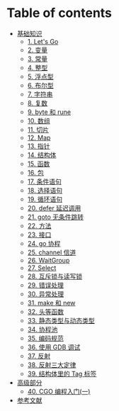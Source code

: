 # Table of contents

* [基础知识](README.md)
  * [1. Let's Go](<undefined (3).md>)
  * [2. 变量](<undefined (7).md>)
  * [3. 常量](<undefined (6).md>)
  * [4. 整型](undefined.md)
  * [5. 浮点型](<undefined (5).md>)
  * [6. 布尔型](<undefined (2).md>)
  * [7. 字符串](<undefined (4).md>)
  * [8. 复数](<undefined (1).md>)
  * [9. byte 和 rune](readme/9.-byte-he-rune.md)
  * [10. 数组](readme/10.-shu-zu.md)
  * [11. 切片](readme/11.-qie-pian.md)
  * [12. Map](readme/12.-map.md)
  * [13. 指针](readme/13.-zhi-zhen.md)
  * [14. 结构体](readme/14.-jie-gou-ti.md)
  * [15. 函数](readme/15.-han-shu.md)
  * [16. 包](readme/16.-bao.md)
  * [17. 条件语句](readme/17.-tiao-jian-yu-ju.md)
  * [18. 选择语句](readme/18.-xuan-ze-yu-ju.md)
  * [19. 循环语句](readme/19.-xun-huan-yu-ju.md)
  * [20. defer 延迟调用](readme/20.-defer-yan-chi-tiao-yong.md)
  * [21. goto 无条件跳转](readme/21.-goto-wu-tiao-jian-tiao-zhuan.md)
  * [22. 方法](readme/22.-fang-fa.md)
  * [23. 接口](readme/23.-jie-kou.md)
  * [24. go 协程](readme/24.-go-xie-cheng.md)
  * [25. channel 信道](readme/25.-channel-xin-dao.md)
  * [26. WaitGroup](readme/26.-waitgroup.md)
  * [27. Select](readme/27.-select.md)
  * [28. 互斥锁与读写锁](readme/28.-hu-chi-suo-yu-du-xie-suo.md)
  * [29. 错误处理](readme/29.-cuo-wu-chu-li.md)
  * [30. 异常处理](readme/30.-yi-chang-chu-li.md)
  * [31. make 和 new](readme/31.-make-he-new.md)
  * [32. 头等函数](readme/32.-tou-deng-han-shu.md)
  * [33. 静态类型与动态类型](readme/33.-jing-tai-lei-xing-yu-dong-tai-lei-xing.md)
  * [34. 协程池](readme/34.-xie-cheng-chi.md)
  * [35. 编码规范](readme/35.-bian-ma-gui-fan.md)
  * [36. 使用 GDB 调试](readme/36.-shi-yong-gdb-tiao-shi.md)
  * [37. 反射](readme/37.-fan-she.md)
  * [38. 反射三大定律](readme/38.-fan-she-san-da-ding-lv.md)
  * [39. 结构体里的 Tag 标签](readme/39.-jie-gou-ti-li-de-tag-biao-qian.md)
* [高级部分](gao-ji-bu-fen/README.md)
  * [40. CGO 编程入门(一)](gao-ji-bu-fen/40.-cgo-bian-cheng-ru-men-yi.md)
* [参考文献](can-kao-wen-xian.md)
